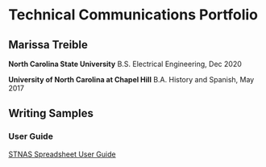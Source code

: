 # Technical Communications Portfolio
## Marissa Treible

**North Carolina State University**
B.S. Electrical Engineering, Dec 2020

**University of North Carolina at Chapel Hill**
B.A. History and Spanish, May 2017


## Writing Samples
### **User Guide**
  [STNAS Spreadsheet User Guide](https://github.com/mltreible/tech-comm-portfolio/blob/main/STNAS_Spreadsheet_UserGuide.png)
   
   


